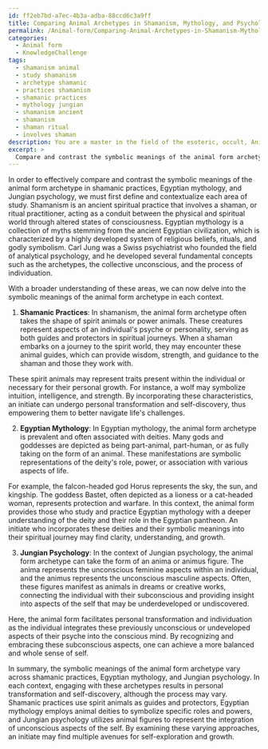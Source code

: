 ```yaml
---
id: ff2eb7bd-a7ec-4b3a-adba-88ccd6c3a9ff
title: Comparing Animal Archetypes in Shamanism, Mythology, and Psychology
permalink: /Animal-form/Comparing-Animal-Archetypes-in-Shamanism-Mythology-and-Psychology/
categories:
  - Animal form
  - KnowledgeChallenge
tags:
  - shamanism animal
  - study shamanism
  - archetype shamanic
  - practices shamanism
  - shamanic practices
  - mythology jungian
  - shamanism ancient
  - shamanism
  - shaman ritual
  - involves shaman
description: You are a master in the field of the esoteric, occult, Animal form and Education. You are a writer of tests, challenges, books and deep knowledge on Animal form for initiates and students to gain deep insights and understanding from. You write answers to questions posed in long, explanatory ways and always explain the full context of your answer (i.e., related concepts, formulas, examples, or history), as well as the step-by-step thinking process you take to answer the challenges. Be rigorous and thorough, and summarize the key themes, ideas, and conclusions at the end.
excerpt: > 
  Compare and contrast the symbolic meanings of the animal form archetype in shamanic practices, Egyptian mythology, and Jungian psychology, and examine the potential impact each understanding may have on an initiate's self-discovery and personal transformation journey.
---
```

In order to effectively compare and contrast the symbolic meanings of the animal form archetype in shamanic practices, Egyptian mythology, and Jungian psychology, we must first define and contextualize each area of study. Shamanism is an ancient spiritual practice that involves a shaman, or ritual practitioner, acting as a conduit between the physical and spiritual world through altered states of consciousness. Egyptian mythology is a collection of myths stemming from the ancient Egyptian civilization, which is characterized by a highly developed system of religious beliefs, rituals, and godly symbolism. Carl Jung was a Swiss psychiatrist who founded the field of analytical psychology, and he developed several fundamental concepts such as the archetypes, the collective unconscious, and the process of individuation.

With a broader understanding of these areas, we can now delve into the symbolic meanings of the animal form archetype in each context.

1. **Shamanic Practices**:
In shamanism, the animal form archetype often takes the shape of spirit animals or power animals. These creatures represent aspects of an individual's psyche or personality, serving as both guides and protectors in spiritual journeys. When a shaman embarks on a journey to the spirit world, they may encounter these animal guides, which can provide wisdom, strength, and guidance to the shaman and those they work with.

These spirit animals may represent traits present within the individual or necessary for their personal growth. For instance, a wolf may symbolize intuition, intelligence, and strength. By incorporating these characteristics, an initiate can undergo personal transformation and self-discovery, thus empowering them to better navigate life's challenges.

2. **Egyptian Mythology**:
In Egyptian mythology, the animal form archetype is prevalent and often associated with deities. Many gods and goddesses are depicted as being part-animal, part-human, or as fully taking on the form of an animal. These manifestations are symbolic representations of the deity's role, power, or association with various aspects of life.

For example, the falcon-headed god Horus represents the sky, the sun, and kingship. The goddess Bastet, often depicted as a lioness or a cat-headed woman, represents protection and warfare. In this context, the animal form provides those who study and practice Egyptian mythology with a deeper understanding of the deity and their role in the Egyptian pantheon. An initiate who incorporates these deities and their symbolic meanings into their spiritual journey may find clarity, understanding, and growth.

3. **Jungian Psychology**:
In the context of Jungian psychology, the animal form archetype can take the form of an anima or animus figure. The anima represents the unconscious feminine aspects within an individual, and the animus represents the unconscious masculine aspects. Often, these figures manifest as animals in dreams or creative works, connecting the individual with their subconscious and providing insight into aspects of the self that may be underdeveloped or undiscovered.

Here, the animal form facilitates personal transformation and individuation as the individual integrates these previously unconscious or undeveloped aspects of their psyche into the conscious mind. By recognizing and embracing these subconscious aspects, one can achieve a more balanced and whole sense of self.

In summary, the symbolic meanings of the animal form archetype vary across shamanic practices, Egyptian mythology, and Jungian psychology. In each context, engaging with these archetypes results in personal transformation and self-discovery, although the process may vary. Shamanic practices use spirit animals as guides and protectors, Egyptian mythology employs animal deities to symbolize specific roles and powers, and Jungian psychology utilizes animal figures to represent the integration of unconscious aspects of the self. By examining these varying approaches, an initiate may find multiple avenues for self-exploration and growth.
